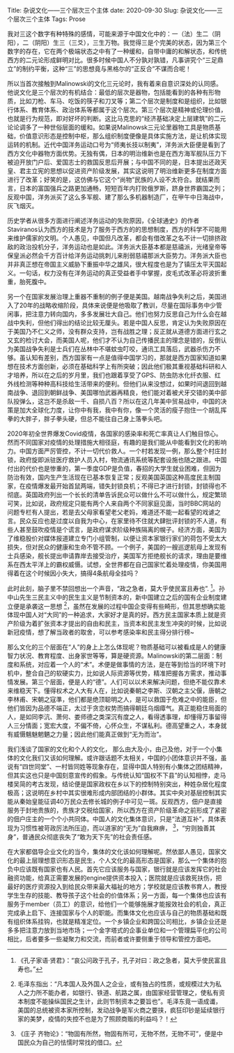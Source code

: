 Title: 杂说文化——三个层次三个主体
date: 2020-09-30
Slug: 杂说文化——三个层次三个主体
Tags: Prose



我对三这个数字有种特殊的感情，可能来源于中国文化中的：一（法）生二（阴阳），二（阴阳）生三（三爻），三生万物。我觉得三是个完美的状态，因为第三个数字的存在，它在两个极端状态之中有了一种缓和，自带中庸的和解状态，和传统西方的二元论形成鲜明对比。很多时候中国人不分孰对孰错，凡事讲究个“三足鼎立”的制约平衡，这种“三”的思想竟与黑格尔的“正反合”不谋而合呢！


所以当首次接触到Malinowski的文化三元论时，我有着来自意识深处的认同感。他说文化是三个层次的有机结合：最低的层次是器物，包括能看到的各种有形物质，比如刀枪、车马、吃饭的筷子和刀叉等；第二个层次是制度和是组织，比如银行体系、教育体系、政治体系等都属于这个层次。第三个层次是精神或伦理价值，也就是行为规范，即对好坏的判断。这比马克思的“经济基础决定上层建筑”的二元论论调多了一种世俗层面的缓和。如果说Malinowsk三元论里器物工具是物质基础，价值意识形态是控制中枢，那么组织制度便像是具体实施方法，是让机体实现运转的机制。近代中国洋务运动口号为“师夷长技以制夷”，洋务派大臣便是看到了西方文化中器物方面优势。无独有偶，日本的明治维新也是在西方海军舰队压力下被迫开放门户后、爱国志士的救国反思后开展；与中国不同的是，日本提出还政天皇、君主立宪的思想以促进资产阶级发展，其实这说明了明治维新更多在制度方面进行了改革；好笑的是，这仿佛与它这个“尚物”民族的人设不太符合。就结果而言，日本的富国强兵之路更加通畅，短短百年内打败俄罗斯，跻身世界霸国之列；反观中国，洋务派买了这么多军舰、建了那么多机器制造厂，在甲午中日海战中，灰飞烟灭。


历史学者从很多方面进行阐述洋务运动的失败原因，《全球通史》的作者Staviranos认为西方的技术是为了服务于西方的的思想制度，西方的科学不可能用来维护儒家的文明。个人愚见，中国但凡改革，都会有借改革之名不计一切排挤政敌的政治投机分子，洋务运动也是如此。洋务派大臣基本都是慈禧派，光绪皇帝等保皇派必然会千方百计给洋务运动挑刺儿来削弱慈禧那派大臣势力。洋务派大臣也并非真正想在帝国主义威胁下重振中华之雄风，很大程度也是为了镇压太平天国起义。一句话，权力没有在洋务运动的真正受益者手中掌握，皮毛式改革必将波折重重，胎死腹中。


另一个在国家发展治理上重器不重制的例子便是美国。越南战争失利之后，美国进入了20年的战略收缩阶段，具体来说便是他吸取了教训，尽量在国际事务中少管闲事，把注意力转向国内，多多发展壮大自己。他们也努力反思自己为什么会在越战中失利，但他们得出的结论比较无厘头。若是中国人反思，肯定认为失败原因在于美国乃不仁义之师，没有群众支持，岂有战胜之理；反正就从道德方面进行玄之又玄的检讨大会，而美国人呢，他们才不认为自己传播民主的理念是错的，反倒认为美国战争失利是士兵们在丛林中不堪蚊虫叮咬，通讯工具落后，武器杀伤力不够。虽认知有差别，西方国家有一点是值得中国学习的，那就是西方国家知道如果想在技术方面创新，必须在基础科学上有所突破；因此他们极其重视基础科研和人才培养，所以在之后的岁月里，我们也跟着享受了GPS、防虫防水化纤衣服、红外线检测等种种高科技给生活带来的便利。但他们从来没想过，如果时间退回到越南战争、退回到朝鲜战争、美国哪怕武器再精良，他们能对着被犬牙交错的美中部队投弹么，这岂不是杀敌一千、自损八百？所以在这几年美中贸易战中，中国的决策是加大全球化力度，让你中有我，我中有你，像一个灵活的瘦子抱住一个胡乱挥拳的大胖子，胖子拳头硬，但总不能往自己身上落拳头吧。


2020年初全世界爆发Covid疫情，各国家的感染率和死亡率真让人们触目惊心。然而不同国家对疫情的处理措施大相径庭，有趣的是我们能从中能看到文化的影响力。中国方面严厉管控，不计一切代价救人。一个村若发现一例，那么整个村庄封锁，政府旋即派驻医疗救护人员入村，物流通讯系统等配套设施也随之跟进。中国付出的代价也是惨重的，第一季度GDP是负值，春招的大学生就业困难，但因为防治有效，国内生产生活现在已基本恢复正常；反观美国英国这种高度民主制国家，在疫情爆发最开始首鼠两端，错失封锁良机；不得已才进行封锁，封锁得也不彻底。英国政府列出一个长长的清单告诉民众可以做什么不可以做什么，规定繁琐可笑，比如说，政府规定只能有两个人来自两个不同家庭见面，当时BBC网站的问题专栏有人提出，若是去父母家看望老父老妈，难道还不能一起看望的戏谑之言。民众反应也是过度以自我为中心，在家里待不住就大肆批评封锁的不人道，有些人甚至鼓吹疫情是个谎言，是政府谋求阶级种族隔离的幌子。经济方面，美国为了维稳股价对媒体报道建立专门小组管制，以便让资本家银行家们的荷包不受太大损失，但对民众的健康和生命不管不顾。一个例子，美国的一艘巡逻航母上发现有士兵感染，舰长提出申请靠岸去接受治疗，美国军方拒绝舰长的请求，理由是要维系在西太平洋上的霸权威慑。试想，全世界都在自己国家忙着处理疫情，你美国用得着在这个时候因小失大，搞得4条航母全挂吗？


此时此刻，脑子里不禁回想出一个声音，“政之急者，莫大乎使民富且寿也”. [^1]。孙中山先生三民主义中的民生主义是节制资本的，新中国建立之后的国有企业制度建立便是承袭这一思想 [^2]，虽然在发展的过程中国企变得有些畸形，但其思想确实能体现中国人对“大同”的一种追求，大家好才是真的好。西方民主国家本质上就是资产阶级为着扩张资本才提出的自由和民主，当资本和民主发生冲突的时候，比如说新冠疫情，想了解当政者的取舍，可以参考感染率和民主得分排行榜~
[^1]:《孔子家语·贤君》：“哀公问政于孔子，孔子对曰：政之急者，莫大乎使民富且寿也。”
[^2]:毛泽东指出：“凡本国人及外国人之企业，或有独占的性质，或规模过大为私人之力所不能办者，如银行、铁道、航路之属，由国家经营管理之，使私有资本制度不能操纵国民之生计，此则节制资本之要旨也”。毛泽东竟一语成谶，美国的总统被资本家所控制，发动战争是军火商之要挟，疯狂印钞是延续银行家的美梦，疫情的失控不也是为了照顾商贩的利益吗？！


那么文化的三个层面在“人”的身上上怎么体现呢？物质基础可以被看成是人的健康智力状况、教育程度、出身家世等等，算是硬资源。Malinowski的第二层面：制度和系统，对应着一个人的“术”。术便是做事情的方法，是在等到恰当的环境下时机中，整合自己的软硬实力，比如说人际资源等优势，精准把握各方需求，推动事情发展。第三个层面，便是人的“德”。人们可以以术来解决问题，但绝不能仅靠术来维稳天下。懂得权术之人大有人在，比如说秦朝之李斯、汉朝之主父偃，唐朝之李林甫、宋朝之寇準，他们都是绝顶聪明之人，是可以救国于危难之中的能臣，但他们皆因为品德不端正，太过于贪恋权势而搞得朝廷乌烟瘴气。真正能稳住局面的人，是如同李沆、萧何、娄师德之类深沉有度之人，看得透事理，却懂得万事留得人三分情面；宽宏大度，不偏不倚，心怀众生，不谋私利。德高望重之人，本身就有威慑魑魅魍魉之力量；因此他们能真正做到“无为而治”。


我们浅谈了国家的文化和个人的文化， 那么由大及小，由己及他，对于一个小集体的文化我们又该如何理解。或许跟话题不太相关，中国的小团体意识并不强，虽说有“四世同堂”、一村皆同姓等现象存在，显得中国人特别有小集体之团结精神，但其实这也只是中国刻意宣传的假象。与传统认知“国权不下县”的认知相悖，走马楼吴简的考古发现，结论便是国家政权在乡以下的控制特别突出，种姓杂居化程度极高；这说明在乡村中其实很难形成内部团结的小群体。其实中央对基层控制其实能从秦始皇能征调40万民众去修长城的例子中可见一斑。反观西方，佃户是直接服务于封地贵族的，贵族才交税给国家，所以西方在资产阶级革命之前形成了紧密的佃户庄主的一个个小共同体。中国人的文化集体意识，只是“法道互补”，具体表现为习惯性被苛政厉法所压迫，而以道家的“无为”自我麻痹， [^3]，“穷则独善其身”，普通民众彻底丧失了“敢为天下先”的社会责任感。
[^3]:《庄子 齐物论》：“物固有所然，物固有所可，无物不然，无物不可”，便是中国民众为自己的怯懦时常找的借口。


在大家都倡导企业文化的当今，集体的文化该如何理解呢。然依鄙人愚见，国家文化的最上层理想意识形态是民生，个人文化的最高形态是国家，那么一个集体的抱负中应该既有国家也有人民。首先它应该服务与国家，银行就是应该发挥它的社会融资功能，给真正需要发展的engine提供资本投入；医院就是应该救死扶伤，把最好的医疗资源投入到给民众带来最大福祉的地方；学校就是应该教书育人，教授学生生存的技能、教导孩子这个社会的价值体系；另一方面，每一个集体也应该有服务于member（员工）的意识，给他们一个能够施展才能报效社会的机会，真正完成承上启下、连接国家与个人的职能。而集体文化也应该与自己的物质基础和既有组织体系挂钩，也就是精准定位。一个乡镇企业和跨国公司相比，乡镇企业还是多多把注意力放到当地市场；一个金字塔式的企事业单位和一个管理扁平化的公司相比，后者要多一些凝聚力和交流，而前者或许要侧重于领导和管控方面吧。
